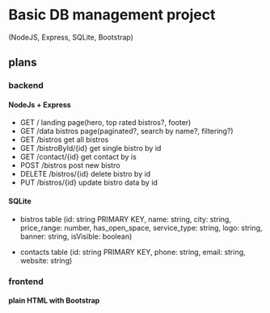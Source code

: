 # Basic DB management project
(NodeJS, Express, SQLite, Bootstrap)

## plans

### backend

#### NodeJs + Express

- GET       /                   landing page(hero, top rated bistros?, footer)
- GET       /data               bistros page(paginated?, search by name?, filtering?)
- GET       /bistros            get all bistros
- GET       /bistroById/{id}    get single bistro by id
- GET       /contact/{id}       get contact by is
- POST      /bistros            post new bistro
- DELETE    /bistros/{id}       delete bistro by id
- PUT       /bistros/{id}       update bistro data by id

#### SQLite

- bistros table (id: string PRIMARY KEY, name: string, city: string, price_range: number, has_open_space, service_type: string, logo: string, banner: string, isVisible: boolean)

- contacts table (id: string PRIMARY KEY, phone: string, email: string, website: string)

### frontend

#### plain HTML with Bootstrap